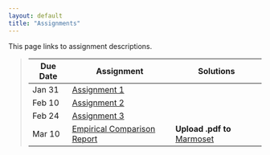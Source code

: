 ```yaml
---
layout: default
title: "Assignments"
---
```


This page links to assignment descriptions.

> Due Date |                Assignment                                | Solutions                                               |
> -------- | -------------------------------------------------------- | ------------------------------------------------------- |
> Jan 31   | [Assignment 1](../assign/assign01.html)                  |  |
> Feb 10   | [Assignment 2](../assign/assign02.html)                  |  |
> Feb 24   | [Assignment 3](../assign/assign03.html)                  |  |
> Mar 10   | [Empirical Comparison Report](../assign/emp_comp.html)   | **Upload .pdf to** [Marmoset](https://cs.ycp.edu/marmoset/login) |

<!--
> Mar 23   | [Assignment 4](../assign/assign04.html)                  |  |
> Mar 30   | [Assignment 5](../assign/assign05.html)                  |  |
> Apr 20   | [Assignment 6](../assign/assign06.html)                  |  |
> Apr 29   | [Assignment 7](../assign/assign07.html)                  |  |
> May 11,13| [Final Project](../assign/finalproj.html)                | **Upload .pdf to** [Marmoset](https://cs.ycp.edu/marmoset/login) |
-->